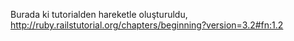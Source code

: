 Burada ki tutorialden hareketle oluşturuldu,
http://ruby.railstutorial.org/chapters/beginning?version=3.2#fn:1.2
